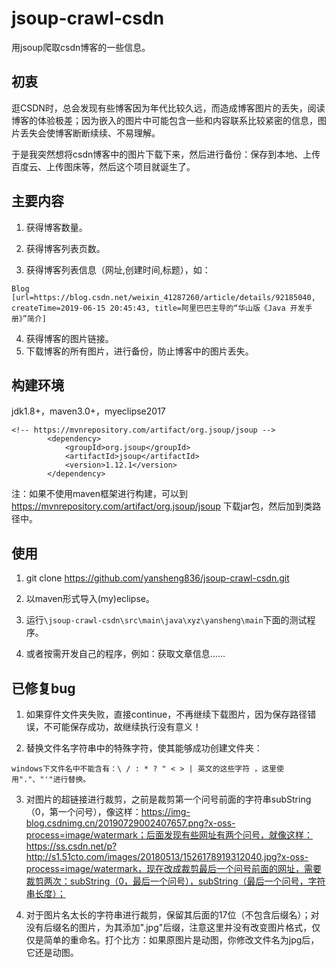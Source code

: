 # jsoup-crawl-csdn

用jsoup爬取csdn博客的一些信息。


## 初衷

逛CSDN时，总会发现有些博客因为年代比较久远，而造成博客图片的丢失，阅读博客的体验极差；因为嵌入的图片中可能包含一些和内容联系比较紧密的信息，图片丢失会使博客断断续续、不易理解。

于是我突然想将csdn博客中的图片下载下来，然后进行备份：保存到本地、上传百度云、上传图床等，然后这个项目就诞生了。


## 主要内容

1. 获得博客数量。

2. 获得博客列表页数。

3. 获得博客列表信息（网址,创建时间,标题），如：
```
Blog [url=https://blog.csdn.net/weixin_41287260/article/details/92185040, createTime=2019-06-15 20:45:43, title=阿里巴巴主导的“华山版《Java 开发手册》”简介]
```
4. 获得博客的图片链接。
5. 下载博客的所有图片，进行备份，防止博客中的图片丢失。



## 构建环境

jdk1.8+，maven3.0+，myeclipse2017

```maven
<!-- https://mvnrepository.com/artifact/org.jsoup/jsoup -->
		<dependency>
			<groupId>org.jsoup</groupId>
			<artifactId>jsoup</artifactId>
			<version>1.12.1</version>
		</dependency>
```

注：如果不使用maven框架进行构建，可以到 <https://mvnrepository.com/artifact/org.jsoup/jsoup> 下载jar包，然后加到类路径中。



## 使用
1. git clone https://github.com/yansheng836/jsoup-crawl-csdn.git

2. 以maven形式导入(my)eclipse。

3. 运行`\jsoup-crawl-csdn\src\main\java\xyz\yansheng\main`下面的测试程序。

4. 或者按需开发自己的程序，例如：获取文章信息……






## 已修复bug

1. 如果穿件文件夹失败，直接continue，不再继续下载图片，因为保存路径错误，不可能保存成功，故继续执行没有意义！

2. 替换文件名字符串中的特殊字符，使其能够成功创建文件夹：

`windows下文件名中不能含有：\ / : * ? " < > | 英文的这些字符 ，这里使用"."、"'"进行替换。`

3.  对图片的超链接进行裁剪，之前是裁剪第一个问号前面的字符串subString（0，第一个问号），像这样：https://img-blog.csdnimg.cn/20190729002407657.png?x-oss-process=image/watermark；后面发现有些网址有两个问号，就像这样：https://ss.csdn.net/p?http://s1.51cto.com/images/20180513/1526178919312040.jpg?x-oss-process=image/watermark，现在改成裁剪最后一个问号前面的网址，需要裁剪两次：subString（0，最后一个问号），subString（最后一个问号，字符串长度）；

4. 对于图片名太长的字符串进行裁剪，保留其后面的17位（不包含后缀名）；对没有后缀名的图片，为其添加".jpg"后缀，注意这里并没有改变图片格式，仅仅是简单的重命名。打个比方：如果原图片是动图，你修改文件名为jpg后，它还是动图。
